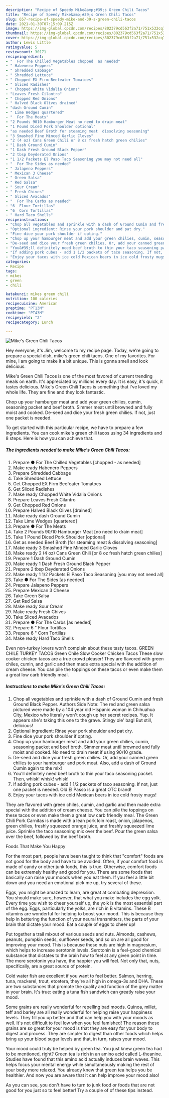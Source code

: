 ```yaml
---
description: "Recipe of Speedy Mike&amp;#39;s Green Chili Tacos"
title: "Recipe of Speedy Mike&amp;#39;s Green Chili Tacos"
slug: 657-recipe-of-speedy-mike-and-39-s-green-chili-tacos
date: 2021-01-30T07:15:09.215Z
image: https://img-global.cpcdn.com/recipes/802379cd563f2a71/751x532cq70/mikes-green-chili-tacos-recipe-main-photo.jpg
thumbnail: https://img-global.cpcdn.com/recipes/802379cd563f2a71/751x532cq70/mikes-green-chili-tacos-recipe-main-photo.jpg
cover: https://img-global.cpcdn.com/recipes/802379cd563f2a71/751x532cq70/mikes-green-chili-tacos-recipe-main-photo.jpg
author: Lewis Little
ratingvalue: 5
reviewcount: 30171
recipeingredient:
- "  For The Chilled Vegetables chopped  as needed"
- " Habenero Peppers"
- " Shredded Cabbage"
- " Shredded Lettuce"
- " Chopped EX Firm Beefeater Tomatoes"
- " Sliced Radishes"
- " Chopped White Vidalia Onions"
- "Leaves Fresh Cilantro"
- " Chopped Red Onions"
- " Halved Black Olives drained"
- "dash Ground Cumin"
- " Lime Wedges quartered"
- "  For The Meats"
- "2 Pounds 9010 Hamburger Meat no need to drain meat"
- "1 Pound Diced Pork Shoulder optional"
- "as needed Beef Broth for steaming meat  dissolving seasoning"
- "3 Smashed Fine Minced Garlic Cloves"
- "2 (4 oz) Cans Green Chili or 8 oz fresh hatch green chilies"
- "1 Dash Ground Cumin"
- "1 Dash Fresh Ground Black Pepper"
- "2 tbsp Deyderated Onions"
- "1 1/2 Packets El Paso Taco Seasoning you may not need all"
- "  For The Sides as needed"
- " Jalapeno Peppers"
- " Mexican 3 Cheese"
- " Green Salsa"
- " Red Salsa"
- " Sour Cream"
- " Fresh Chives"
- " Sliced Avacados"
- "  For The Carbs as needed"
- "6  Flour Tortillas"
- "6  Corn Tortillas"
- " Hard Taco Shells"
recipeinstructions:
- "Chop all vegetables and sprinkle with a dash of Ground Cumin and fresh Ground Black Pepper. Authors Side Note: The red and green salsa pictured were made by a 104 year old Hispanic woman in Chihuahua City, Mexico who literally won&#39;t cough up her secret recipes. Yup. It appears she&#39;s taking this one to the grave. Stingy ole&#39; bag! But still, delicious!"
- "Optional ingredient: Rinse your pork shoulder and pat dry."
- "Fine dice your pork shoulder if opting."
- "Chop up your hamburger meat and add your green chilies, cumin, seasoning packet and beef broth. Simmer meat until browned and fully moist and cooked. No need to drain meat if using 90/10 grade."
- "De-seed and dice your fresh green chilies. Or, add your canned green chilies to your hamburger and pork meat. Also, add a dash of Ground Cumin again to the mix!"
- "You&#39;ll definitely need beef broth to thin your taco seasoning packet. Then, whisk! whisk! whisk!"
- "If adding pork cubes - add 1 1/2 packets of taco seasoning. If not, just one packet is needed. Old El Passo is a great OTC brand!"
- "Enjoy your tacos with ice cold Mexican beers in ice cold frosty mugs!"
categories:
- Recipe
tags:
- mikes
- green
- chili

katakunci: mikes green chili 
nutrition: 100 calories
recipecuisine: American
preptime: "PT13M"
cooktime: "PT43M"
recipeyield: "2"
recipecategory: Lunch

---
```



![Mike&#39;s Green Chili Tacos](https://img-global.cpcdn.com/recipes/802379cd563f2a71/751x532cq70/mikes-green-chili-tacos-recipe-main-photo.jpg)

Hey everyone, it's Jim, welcome to my recipe page. Today, we're going to prepare a special dish, mike&#39;s green chili tacos. One of my favorites. For mine, I am going to make it a bit unique. This is gonna smell and look delicious.

Mike&#39;s Green Chili Tacos is one of the most favored of current trending meals on earth. It's appreciated by millions every day. It is easy, it's quick, it tastes delicious. Mike&#39;s Green Chili Tacos is something that I've loved my whole life. They are fine and they look fantastic.

Chop up your hamburger meat and add your green chilies, cumin, seasoning packet and beef broth. Simmer meat until browned and fully moist and cooked. De-seed and dice your fresh green chilies. If not, just one packet is needed.


To get started with this particular recipe, we have to prepare a few ingredients. You can cook mike&#39;s green chili tacos using 34 ingredients and 8 steps. Here is how you can achieve that.

<!--inarticleads1-->

##### The ingredients needed to make Mike&#39;s Green Chili Tacos:

1. Prepare  ● For The Chilled Vegetables [chopped - as needed]
1. Make ready  Habenero Peppers
1. Prepare  Shredded Cabbage
1. Take  Shredded Lettuce
1. Get  Chopped EX Firm Beefeater Tomatoes
1. Get  Sliced Radishes
1. Make ready  Chopped White Vidalia Onions
1. Prepare Leaves Fresh Cilantro
1. Get  Chopped Red Onions
1. Prepare  Halved Black Olives [drained]
1. Make ready dash Ground Cumin
1. Take  Lime Wedges [quartered]
1. Prepare  ● For The Meats
1. Take 2 Pounds 90/10 Hamburger Meat [no need to drain meat]
1. Take 1 Pound Diced Pork Shoulder [optional]
1. Get as needed Beef Broth [for steaming meat &amp; dissolving seasoning]
1. Make ready 3 Smashed Fine Minced Garlic Cloves
1. Make ready 2 (4 oz) Cans Green Chili [or 8 oz fresh hatch green chilies]
1. Prepare 1 Dash Ground Cumin
1. Make ready 1 Dash Fresh Ground Black Pepper
1. Prepare 2 tbsp Deyderated Onions
1. Make ready 1 1/2 Packets El Paso Taco Seasoning [you may not need all]
1. Take  ● For The Sides [as needed]
1. Prepare  Jalapeno Peppers
1. Prepare  Mexican 3 Cheese
1. Take  Green Salsa
1. Get  Red Salsa
1. Make ready  Sour Cream
1. Make ready  Fresh Chives
1. Take  Sliced Avacados
1. Prepare  ● For The Carbs [as needed]
1. Prepare 6 &#34; Flour Tortillas
1. Prepare 6 &#34; Corn Tortillas
1. Make ready  Hard Taco Shells


Even non-turkey lovers won&#39;t complain about these tasty tacos. GREEN CHILE TURKEY TACOS Green Chile Slow Cooker Chicken Tacos These slow cooker chicken tacos are a true crowd pleaser! They are flavored with green chiles, cumin, and garlic and then made extra special with the addition of cream cheese. You can pile the toppings on these tacos or even make them a great low carb friendly meal. 

<!--inarticleads2-->

##### Instructions to make Mike&#39;s Green Chili Tacos:

1. Chop all vegetables and sprinkle with a dash of Ground Cumin and fresh Ground Black Pepper. Authors Side Note: The red and green salsa pictured were made by a 104 year old Hispanic woman in Chihuahua City, Mexico who literally won&#39;t cough up her secret recipes. Yup. It appears she&#39;s taking this one to the grave. Stingy ole&#39; bag! But still, delicious!
1. Optional ingredient: Rinse your pork shoulder and pat dry.
1. Fine dice your pork shoulder if opting.
1. Chop up your hamburger meat and add your green chilies, cumin, seasoning packet and beef broth. Simmer meat until browned and fully moist and cooked. No need to drain meat if using 90/10 grade.
1. De-seed and dice your fresh green chilies. Or, add your canned green chilies to your hamburger and pork meat. Also, add a dash of Ground Cumin again to the mix!
1. You&#39;ll definitely need beef broth to thin your taco seasoning packet. Then, whisk! whisk! whisk!
1. If adding pork cubes - add 1 1/2 packets of taco seasoning. If not, just one packet is needed. Old El Passo is a great OTC brand!
1. Enjoy your tacos with ice cold Mexican beers in ice cold frosty mugs!


They are flavored with green chiles, cumin, and garlic and then made extra special with the addition of cream cheese. You can pile the toppings on these tacos or even make them a great low carb friendly meal. The Green Chili Pork Carnitas is made with a lean pork loin roast, onion, jalapenos, green chilies, freshly squeezed orange juice, and freshly squeezed lime juice. Sprinkle the taco seasoning mix over the beef. Pour the green salsa over the beef, followed by the beef broth. 

Foods That Make You Happy


For the most part, people have been taught to think that "comfort" foods are not good for the body and have to be avoided. Often, if your comfort food is made of candy or other junk foods, this is true. Otherwise, comfort foods can be extremely healthy and good for you. There are some foods that basically can raise your moods when you eat them. If you feel a little bit down and you need an emotional pick me up, try several of these.

Eggs, you might be amazed to learn, are great at combating depression. You should make sure, however, that what you make includes the egg yolk. Every time you wish to cheer yourself up, the yolk is the most essential part of the egg. Eggs, particularly the yolks, are rich in B vitamins. These B vitamins are wonderful for helping to boost your mood. This is because they help in bettering the function of your neural transmitters, the parts of your brain that dictate your mood. Eat a couple of eggs to cheer up!

Put together a trail mixout of various seeds and nuts. Almonds, cashews, peanuts, pumpkin seeds, sunflower seeds, and so on are all good for improving your mood. This is because these nuts are high in magnesium, which helps to increase serotonin levels. Serotonin is a feel-good chemical substance that dictates to the brain how to feel at any given point in time. The more serotonin you have, the happier you will feel. Not only that, nuts, specifically, are a great source of protein.

Cold water fish are excellent if you want to feel better. Salmon, herring, tuna, mackerel, trout, etcetera, they're all high in omega-3s and DHA. These are two substances that promote the quality and function of the grey matter in your brain. It's true: eating a tuna fish sandwich can greatly raise your mood. 

Some grains are really wonderful for repelling bad moods. Quinoa, millet, teff and barley are all really wonderful for helping raise your happiness levels. They fill you up better and that can help you with your moods as well. It's not difficult to feel low when you feel famished! The reason these grains are so great for your mood is that they are easy for your body to digest and process. They are simpler to digest than other foods which helps bring up your blood sugar levels and that, in turn, raises your mood.

Your mood could truly be helped by green tea. You just knew green tea had to be mentioned, right? Green tea is rich in an amino acid called L-theanine. Studies have found that this amino acid actually induces brain waves. This helps focus your mental energy while simultaneously making the rest of your body more relaxed. You already knew that green tea helps you be healthier. And now you are aware that it can help improve your mood also!

As you can see, you don't have to turn to junk food or foods that are not good for you just so to feel better! Try  a  couple of  of  these  tips  instead.

